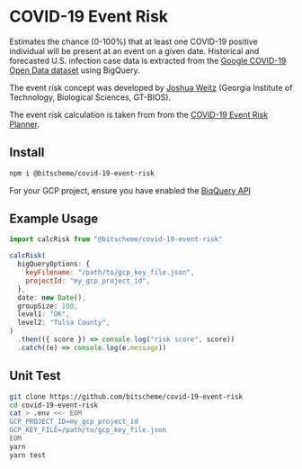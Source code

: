 # COVID-19 Event Risk

Estimates the chance (0-100%) that at least one COVID-19 positive individual will be present at an event on a given date. Historical and forecasted U.S. infection case data is extracted from the [Google COVID-19 Open Data dataset](https://cloud.google.com/blog/products/data-analytics/free-public-datasets-for-covid19) using BigQuery.

The event risk concept was developed by
[Joshua Weitz](http://ecotheory.biology.gatech.edu/) (Georgia Institute of Technology, Biological Sciences, GT-BIOS).

The event risk calculation is taken from from the [COVID-19 Event Risk Planner](https://github.com/appliedbinf/covid19-event-risk-planner).

## Install

```sh
npm i @bitscheme/covid-19-event-risk
```

For your GCP project, ensure you have enabled the [BiqQuery API](https://console.cloud.google.com/flows/enableapi?apiid=bigquery)

## Example Usage

```js
import calcRisk from "@bitscheme/covid-19-event-risk"

calcRisk(
  bigQueryOptions: {
    keyFilename: "/path/to/gcp_key_file.json",
    projectId: "my_gcp_project_id",
  },
  date: new Date(),
  groupSize: 100,
  level1: "OK",
  level2: "Tulsa County",
)
  .then(({ score }) => console.log("risk score", score))
  .catch((e) => console.log(e.message))
```

## Unit Test

```sh
git clone https://github.com/bitscheme/covid-19-event-risk
cd covid-19-event-risk
cat > .env <<- EOM
GCP_PROJECT_ID=my_gcp_project_id
GCP_KEY_FILE=/path/to/gcp_key_file.json
EOM
yarn
yarn test
```

